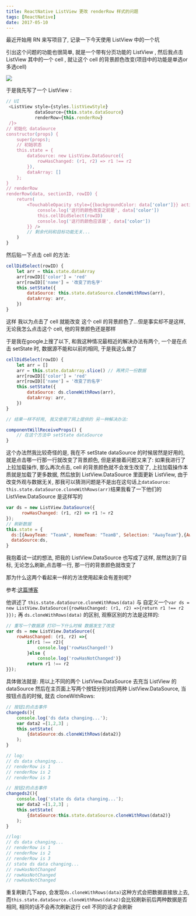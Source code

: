```yaml
---
title: ReactNative ListView 更改 renderRow 样式的问题
tags: [ReactNative]
date: 2017-05-10
---
```


最近开始用 RN 来写项目了, 记录一下今天使用 ListView 中的一个坑

引出这个问题的功能也很简单, 就是一个带有分页功能的 ListView , 然后我点击 ListView 其中的一个 cell , 就让这个 cell 的背景颜色改变(项目中的功能是单选or多选cell)

<!--more-->

![](/img/ReactNative-ListView-Keng/demo.png)

于是我先写了一个 ListView :
```js
// UI
 <ListView style={styles.listViewStyle}
           dataSource={this.state.dataSource}
           renderRow={this.renderRow}
 /}>
// 初始化 dataSource
constructor(props) {
    super(props);
    // 初始状态
    this.state = {
        dataSource: new ListView.DataSource({
            rowHasChanged: (r1, r2) => r1 !== r2
        }),
        dataArray: []
    };
}
// renderRow
renderRow(data, sectionID, rowID) {
    return(
        <TouchableOpacity style={{backgroundColor: data['color']}} activeOpacity={1} onPress={() => {
            console.log('这行的颜色改变之前是', data['color'])
            this.cellDidSelect(rowID)
            console.log('这行的颜色应该是', data['color'])
        }} />
        // 剩余代码和目标功能无关...
    )
}
```
然后贴一下点击 cell 的方法:
```js
cellDidSelect(rowID) {
    let arr = this.state.dataArray
    arr[rowID]['color'] = 'red'
    arr[rowID]['name'] = '改变了的名字'
    this.setState({
        dataSource: this.state.dataSource.cloneWithRows(arr),
        dataArray: arr,
    })
}
```

这样 我以为点击了 cell 就能改变 这个 cell 的背景颜色了...但是事实却不是这样, 无论我怎么点击这个 cell, 他的背景颜色还是那样

于是我在google上搜了以下, 和我这种情况最相近的解决办法有两个, 一个是在点击 setState 时, 数据源不能和以前的相同, 于是我这么做了
```js
cellDidSelect(rowID) {
    let arr = []
    arr = this.state.dataArray.slice() // 再拷贝一份数据
    arr[rowID]['color'] = 'red'
    arr[rowID]['name'] = '改变了的名字'
    this.setState({
        dataSource: ds.cloneWithRows(arr),
        dataArray: arr,
    })
}

// 结果一样不好用, 我又使用了网上提供的 另一种解决办法:

componentWillReceiveProps() {
    // 在这个方法中 setState dataSource
}
```

这个办法然我比较奇怪的是, 我在不 setState dataSource 的时候居然是好用的, 就是点击哪一行那一行就改变了背景颜色, 但是紧接着问题又来了: 如果我进行了上拉加载操作, 那么再次点击, cell 的背景颜色就不会发生改变了, 上拉加载操作本质就是加载了更多数据, 然后放到 ListView.DataSource 里面更新 ListView, 由于改变外观与数据无关, 那我可以猜测问题是不是出在这句话上`dataSource: this.state.dataSource.cloneWithRows(arr)`结果我看了一下他们的 ListView.DataSource 是这样写的
```js
var ds = new ListView.DataSource({
      rowHasChanged: (r1, r2) => r1 != r2
});
// 刷新数据
this.state = {
  ds:[{AwayTeam: "TeamA", HomeTeam: "TeamB", Selection: "AwayTeam"},{AwayTeam: "TeamC", HomeTeam: "TeamD", Selection: "HomeTeam"}],
  dataSource:ds,
}
```
我抱着试一试的想法, 把我的 ListView.DataSource 也写成了这样, 居然达到了目标, 无论怎么刷新,点击哪一行, 那一行的背景颜色就改变了

那为什么这两个看起来一样的方法使用起来会有差别呢? 

参考:[这篇博客](http://www.lynull.com/2016/04/03/%E6%B5%85%E6%9E%90listview%E7%BB%84%E4%BB%B602%E4%B9%8B%E5%88%B7%E6%96%B0%E6%95%B0%E6%8D%AE/)

他讲述了 `this.state.dataSource.cloneWithRows(data)` 与 自定义一个`var ds = new ListView.DataSource({rowHasChanged: (r1, r2) =>{return r1 !== r2 }});` 再 `ds.cloneWithRows(data)` 的区别, 观察区别的方法是这样的:
```js
// 重写一个数据源 打印一下什么时候 数据发生了改变
var ds = new ListView.DataSource({
    rowHasChanged: (r1, r2) =>{
        if(r1 !== r2){
            console.log('rowHasChanged!')
        }else {
            console.log('rowHasNotChanged')}
        return r1 !== r2
}});
```
具体做法就是: 用以上不同的两个 ListView.DataSource 去充当 ListView 的 dataSource 然后在主页面上写两个按钮分别对应两种 ListView.DataSource, 当按钮点击的时候, 就去 cloneWithRows:
```js
// 按钮1的点击事件
changeds(){
    console.log('ds data changing...');
    var data2 =[1,2,3] ;
    this.setState(
        {dataSource:ds.cloneWithRows(data2)}
    );
}

// log: 
// ds data changing...
// renderRow is 1
// renderRow is 2
// renderRow is 3

// 按钮2的点击事件
changeds2(){
    console.log('state ds data changing...');
    var data2 =[1,2,3] ;
    this.setState(
        {dataSource:this.state.dataSource.cloneWithRows(data2)}
    );
}

//log:
// ds data changing...
// renderRow is 1
// renderRow is 2
// renderRow is 3
// state ds data changing...
// rowHasNotChanged
// rowHasNotChanged
// rowHasNotChanged
```
重复刷新几下app, 会发现`ds.cloneWithRows(data)`这种方式会把数据直接放上去, 而`this.state.dataSource.cloneWithRows(data2)`会比较刷新前后两种数据是否相同, 相同的话不会再次刷新这行 cell 不同的话才会刷新

















